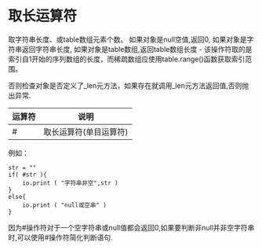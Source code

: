 # 取长运算符

 取字符串长度、或table数组元素个数。 如果对象是null空值,返回0,
 如果对象是字符串返回字符串长度,
 如果对象是table数组,返回table数组长度 - 该操作符取的是索引自1开始的序列数组的长度，而稀疏数组应使用table.range()函数获取索引范围。

 否则检查对象是否定义了_len元方法，如果存在就调用_len元方法返回值,否则抛出异常.


|  运算符 |  说明 |
| --- | --- |
| # |  取长运算符(单目运算符) |


 例如：

``` aau
str = ""
if( #str ){
    io.print ( "字符串非空",str )
}
else{
    io.print ( "null或空串" )
}
```


 因为#操作符对于一个空字符串或null值都会返回0,如果要判断非null并非空字符串时,可以使用#操作符简化判断语句.
